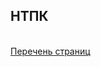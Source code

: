 <h2>НТПК</h2>
<br>
<a href="https://aliszhuravl.github.io/ntpk/web/pages.html">Перечень страниц</a>

